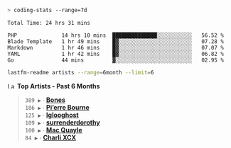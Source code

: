 ```zsh
> coding-stats --range=7d
```

<!--START_SECTION:waka-->

```text
Total Time: 24 hrs 31 mins

PHP              14 hrs 10 mins  ██████████████░░░░░░░░░░░   56.52 %
Blade Template   1 hr 49 mins    █▓░░░░░░░░░░░░░░░░░░░░░░░   07.28 %
Markdown         1 hr 46 mins    █▓░░░░░░░░░░░░░░░░░░░░░░░   07.07 %
YAML             1 hr 42 mins    █▓░░░░░░░░░░░░░░░░░░░░░░░   06.82 %
Go               44 mins         ▓░░░░░░░░░░░░░░░░░░░░░░░░   02.95 %
```

<!--END_SECTION:waka-->

```zsh
lastfm-readme artists --range=6month --limit=6
```

<!--START_LASTFM_ARTISTS:{"period": "6month", "rows": 6}-->
<a href="https://last.fm" target="_blank"><img src="https://user-images.githubusercontent.com/17434202/215290617-e793598d-d7c9-428f-9975-156db1ba89cc.svg" alt="Last.fm Logo" width="18" height="13"/></a> **Top Artists - Past 6 Months**

> `389 ▶️` ∙ **[Bones](https://www.last.fm/music/Bones)**<br/>
> `186 ▶️` ∙ **[Pi’erre Bourne](https://www.last.fm/music/Pi%E2%80%99erre+Bourne)**<br/>
> `125 ▶️` ∙ **[Iglooghost](https://www.last.fm/music/Iglooghost)**<br/>
> `109 ▶️` ∙ **[surrenderdorothy](https://www.last.fm/music/surrenderdorothy)**<br/>
> `100 ▶️` ∙ **[Mac Quayle](https://www.last.fm/music/Mac+Quayle)**<br/>
> `84 ▶️` ∙ **[Charli XCX](https://www.last.fm/music/Charli+XCX)**<br/>
<!--END_LASTFM_ARTISTS-->
